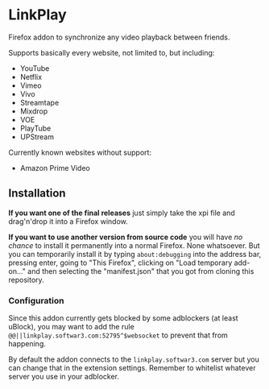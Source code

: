 # LinkPlay
Firefox addon to synchronize any video playback between friends.

Supports basically every website, not limited to, but including:

* YouTube
* Netflix
* Vimeo
* Vivo
* Streamtape
* Mixdrop
* VOE
* PlayTube
* UPStream

Currently known websites without support:

* Amazon Prime Video

## Installation

**If you want one of the final releases** just simply take the xpi file and drag'n'drop it into a Firefox window.

**If you want to use another version from source code** you will have *no chance* to install it permanently into a normal Firefox. None whatsoever. But you can temporarily install it by typing `about:debugging` into the address bar, pressing enter, going to "This Firefox", clicking on "Load temporary add-on..." and then selecting the "manifest.json" that you got from cloning this repository.

### Configuration

Since this addon currently gets blocked by some adblockers (at least uBlock), you may want to add the rule `@@||linkplay.softwar3.com:52795^$websocket` to prevent that from happening.

By default the addon connects to the `linkplay.softwar3.com` server but you can change that in the extension settings. Remember to whitelist whatever server you use in your adblocker.
